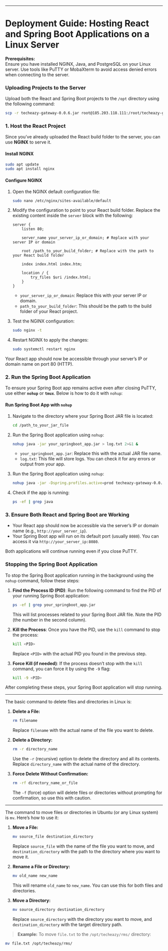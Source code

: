 
---

# Deployment Guide: Hosting React and Spring Boot Applications on a Linux Server

**Prerequisites:**  
Ensure you have installed NGINX, Java, and PostgreSQL on your Linux server. Use tools like PuTTY or MobaXterm to avoid access denied errors when connecting to the server.

### Uploading Projects to the Server

Upload both the React and Spring Boot projects to the `/opt` directory using the following command:
```bash
scp -r techeazy-gateway-0.0.6.jar root@185.203.118.111:/root/techeazy-gateway/
```

### 1. **Host the React Project**

Since you’ve already uploaded the React build folder to the server, you can use **NGINX** to serve it.

#### Install NGINX
```bash
sudo apt update
sudo apt install nginx
```

#### Configure NGINX
1. Open the NGINX default configuration file:
   ```bash
   sudo nano /etc/nginx/sites-available/default
   ```

2. Modify the configuration to point to your React build folder. Replace the existing content inside the `server` block with the following:

   ```nginx
   server {
       listen 80;

       server_name your_server_ip_or_domain; # Replace with your server IP or domain

       root /path_to_your_build_folder; # Replace with the path to your React build folder

       index index.html index.htm;

       location / {
           try_files $uri /index.html;
       }
   }
   ```

   - `your_server_ip_or_domain`: Replace this with your server IP or domain.
   - `path_to_your_build_folder`: This should be the path to the build folder of your React project.

3. Test the NGINX configuration:
   ```bash
   sudo nginx -t
   ```

4. Restart NGINX to apply the changes:
   ```bash
   sudo systemctl restart nginx
   ```

Your React app should now be accessible through your server’s IP or domain name on port 80 (HTTP).

### 2. **Run the Spring Boot Application**

To ensure your Spring Boot app remains active even after closing PuTTY, use either **`nohup`** or **`tmux`**. Below is how to do it with `nohup`:

#### Run Spring Boot App with `nohup`
1. Navigate to the directory where your Spring Boot JAR file is located:
   ```bash
   cd /path_to_your_jar_file
   ```

2. Run the Spring Boot application using `nohup`:
   ```bash
   nohup java -jar your_springboot_app.jar > log.txt 2>&1 &
   ```

   - `your_springboot_app.jar`: Replace this with the actual JAR file name.
   - `log.txt`: This file will store logs. You can check it for any errors or output from your app.
   
1. Run the Spring Boot application using `nohup`:
   ```bash
   nohup java -jar -Dspring.profiles.active=prod techeazy-gateway-0.0.6.jar > log.txt 2>&1 &
   ```


3. Check if the app is running:
   ```bash
   ps -ef | grep java
   ```

### 3. **Ensure Both React and Spring Boot are Working**

- Your React app should now be accessible via the server’s IP or domain name (e.g., `http://your_server_ip`).
- Your Spring Boot app will run on its default port (usually `8080`). You can access it via `http://your_server_ip:8080`.

Both applications will continue running even if you close PuTTY.

### Stopping the Spring Boot Application

To stop the Spring Boot application running in the background using the `nohup` command, follow these steps:

1. **Find the Process ID (PID)**:
   Run the following command to find the PID of your running Spring Boot application:
   ```bash
   ps -ef | grep your_springboot_app.jar
   ```
   This will list processes related to your Spring Boot JAR file. Note the PID (the number in the second column).

2. **Kill the Process**:
   Once you have the PID, use the `kill` command to stop the process:
   ```bash
   kill <PID>
   ```
   Replace `<PID>` with the actual PID you found in the previous step.

3. **Force Kill (if needed)**:
   If the process doesn’t stop with the `kill` command, you can force it by using the `-9` flag:
   ```bash
   kill -9 <PID>
   ```

After completing these steps, your Spring Boot application will stop running.

---


The basic command to delete files and directories in Linux is:

1. **Delete a File:**
   ```bash
   rm filename
   ```
   Replace `filename` with the actual name of the file you want to delete.

2. **Delete a Directory:**
   ```bash
   rm -r directory_name
   ```
   Use the `-r` (recursive) option to delete the directory and all its contents. Replace `directory_name` with the actual name of the directory.

3. **Force Delete Without Confirmation:**
   ```bash
   rm -rf directory_name_or_file
   ```
   The `-f` (force) option will delete files or directories without prompting for confirmation, so use this with caution.
---

The command to move files or directories in Ubuntu (or any Linux system) is `mv`. Here’s how to use it:

1. **Move a File:**
   ```bash
   mv source_file destination_directory
   ```
   Replace `source_file` with the name of the file you want to move, and `destination_directory` with the path to the directory where you want to move it.

2. **Rename a File or Directory:**
   ```bash
   mv old_name new_name
   ```
   This will rename `old_name` to `new_name`. You can use this for both files and directories.

3. **Move a Directory:**
   ```bash
   mv source_directory destination_directory
   ```
   Replace `source_directory` with the directory you want to move, and `destination_directory` with the target directory path. 

> **Example:** To move `file.txt` to the `/opt/techeazy/rms/` directory:
   ```bash
   mv file.txt /opt/techeazy/rms/
   ```